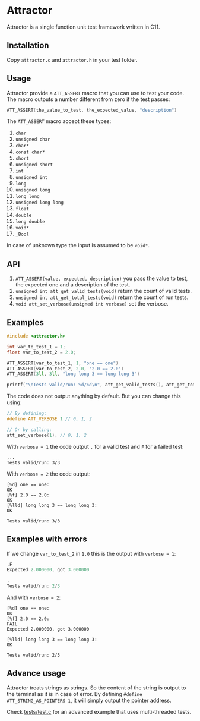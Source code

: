 # Attractor

Attractor is a single function unit test framework written in C11.

## Installation

Copy `attractor.c` and `attractor.h` in your test folder.

## Usage

Attractor provide a `ATT_ASSERT` macro that you can use to test your code. The macro outputs a
number different from zero if the test passes:

```c
ATT_ASSERT(the_value_to_test, the_expected_value, "description")
```

The `ATT_ASSERT` macro accept these types:

1. `char`
2. `unsigned char`
3. `char*`
4. `const char*`
5. `short`
6. `unsigned short`
7. `int`
8. `unsigned int`
9. `long`
10. `unsigned long`
11. `long long`
12. `unsigned long long`
13. `float`
14. `double`
15. `long double`
16. `void*`
17. `_Bool`

In case of unknown type the input is assumed to be `void*`.

## API

1. `ATT_ASSERT(value, expected, description)` you pass the value to test, the expected one and a
   description of the test.
2. `unsigned int att_get_valid_tests(void)` return the count of valid tests.
3. `unsigned int att_get_total_tests(void)` return the count of run tests.
4. `void att_set_verbose(unsigned int verbose)` set the verbose.

## Examples

```c
#include <attractor.h>

int var_to_test_1 = 1;
float var_to_test_2 = 2.0;

ATT_ASSERT(var_to_test_1, 1, "one == one")
ATT_ASSERT(var_to_test_2, 2.0, "2.0 == 2.0")
ATT_ASSERT(3ll, 3ll, "long long 3 == long long 3")

printf("\nTests valid/run: %d/%d\n", att_get_valid_tests(), att_get_total_tests());
```

The code does not output anything by default. But you can change this using:

```c
// By defining:
#define ATT_VERBOSE 1 // 0, 1, 2

// Or by calling:
att_set_verbose(1); // 0, 1, 2
```

With `verbose = 1` the code output `.` for a valid test and `F` for a failed test:

```
...
Tests valid/run: 3/3
```

With `verbose = 2` the code output:

```
[%d] one == one:                                                              OK
[%f] 2.0 == 2.0:                                                              OK
[%lld] long long 3 == long long 3:                                            OK

Tests valid/run: 3/3
```

## Examples with errors

If we change `var_to_test_2` in `1.0` this is the output with `verbose = 1`:

```c
.F
Expected 2.000000, got 3.000000

.
Tests valid/run: 2/3
```

And with `verbose = 2`:

```
[%d] one == one:                                                              OK
[%f] 2.0 == 2.0:                                                            FAIL
Expected 2.000000, got 3.000000

[%lld] long long 3 == long long 3:                                            OK

Tests valid/run: 2/3
```

## Advance usage

Attractor treats strings as strings. So the content of the string is output to the terminal as it is
in case of error. By defining `#define ATT_STRING_AS_POINTERS 1`, it will simply output the pointer
address.

Check [tests/test.c](tests/test.c) for an advanced example that uses multi-threaded tests.

